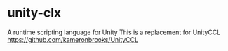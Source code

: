 # unity-clx
A runtime scripting language for Unity
This is a replacement for UnityCCL
https://github.com/kameronbrooks/UnityCCL
